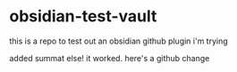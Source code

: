 # obsidian-test-vault

this is a repo to test out an obsidian github plugin i'm trying

added summat else! it worked. here's a github change
